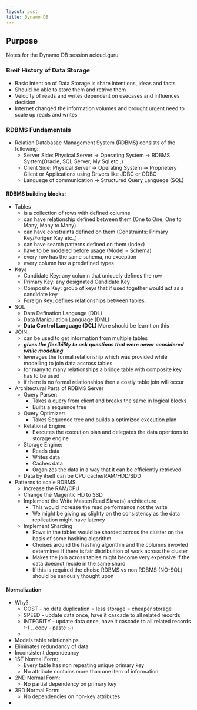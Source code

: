 ```yaml
---
layout: post
title: Dynamo DB
---
```


## Purpose
Notes for the Dynamo DB session acloud.guru

### Breif History of Data Storage
- Basic intention of Data Storage is share intentions, ideas and facts
- Should be able to store them and retrive them
- Velocity of reads and writes dependent on usecases and influences decision
- Internet changed the information volumes and brought urgent need to scale up reads and writes

### RDBMS Fundamentals
- Relation Databasae Management System (RDBMS) consists of the following:
	- Server Side: Physical Server -> Operating System -> RDBMS System(Oracle, SQL Server, My Sql etc.,)
    - Client Side: Physical Server -> Operating System -> Proprietery Client or Applications using Drivers like JDBC or ODBC
    - Languege of communication -> Structured Query Languege (SQL)

#### RDBMS building blocks:
- Tables 
    - is a collection of rows with defined columns 
    - can have relationship defined between them (One to One, One to Many, Many to Many)
    - can have constraints defined on them (Constraints: Primary Key/Forigen Key etc.,)
    - can have search patterns defined on them (Index)
    - have to be modeled before usage (Model = Schema)
    - every row has the same schema, no exception
    - every column has a predefined types
- Keys
    - Candidate Key: any column that uniquely defines the row
    - Primary Key: any designated Candidate Key
    - Composite Key: group of keys that if used together would act as a candidate key
    - Foreign Key: defines relationships between tables.
- SQL
    - Data Defination Language (DDL)
    - Data Manipulation Language (DML)
    - **Data Control Language (DCL)** More should be learnt on this
- JOIN
    - can be used to get information from multiple tables
    - _**gives the flexibility to ask questions that were never considered while modelling**_
    - leverages the formal relationship which was provided while modelling to join data accross tables
    - for many to many relationships a bridge table with composite key has to be used
    - if there is no formal relationships then a costly table join will occur
- Architectural Parts of RDBMS Server
    - Query Parser: 
        - Takes a query from client and breaks the same in logical blocks
        - Builts a sequence tree
    - Query Optimizer: 
        - Takes Sequence tree and builds a optimized execution plan
    - Relational Engine:
        - Executes the execution plan and delegates the data opertions to storage engine
    - Storage Engine:
        - Reads data
        - Writes data
        - Caches data
        - Organizes the data in a way that it can be efficiently retrieved
    - Data by itself can be CPU cache/RAM/HDD/SDD
- Patterns to scale RDBMS
    - Increase the RAM/CPU
    - Change the Magentic HD to SSD
    - Implement the Write Master/Read Slave(s) architecture
        - This would increase the read performance not the write
        - We might be giving up slighty on the consistency as the data replication might have latency
    - Implement Sharding
        - Rows in the tables would be sharded across the cluster on the basis of some hashing algorithm
        - Choises around the hashing algorithm and the columns invovled determines if there is fair distribuition of work across the cluster
        - Makes the join across tables might become very expensive if the data doesnot recide in the same shard
        - If this is required the choise RDBMS vs non RDBMS (NO-SQL) should be seriously thought upon

#### Normalization
- Why?
    - COST - no data duplication = less storage = cheaper storage
    - SPEED - update data once, have it cascade to all related records
    - INTEGRITY - update data once, have it cascade to all related records :-) .. copy - paste ;-)
    - 
- Models table relationships
- Eliminates redundancy of data
- Inconsistent dependeancy
- 1ST Normal Form:
    - Every table has non repeating unique primary key
    - No attribute contains more than one item of information
- 2ND Normal Form:
    - No partial dependency on primary key
- 3RD Normal Form:
    - No dependencies on non-key attributes
- 